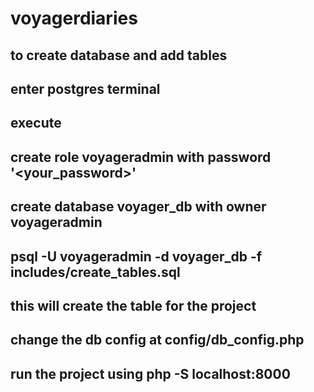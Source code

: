 # voyagerdiaries

## to create database and add tables
## enter postgres terminal
## execute
## create role voyageradmin with password '<your_password>'
## create database voyager_db with owner voyageradmin
## psql -U voyageradmin -d voyager_db -f includes/create_tables.sql

## this will create the table for the project
## change the db config at config/db_config.php

## run the project using php -S localhost:8000

